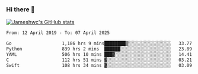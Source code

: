 ### Hi there 👋

[![Jameshwc's GitHub stats](https://github-readme-stats.vercel.app/api?username=jameshwc)](https://github.com/anuraghazra/github-readme-stats)

<!--START_SECTION:waka-->

```txt
From: 12 April 2019 - To: 07 April 2025

Go                   1,186 hrs 9 mins████████▒░░░░░░░░░░░░░░░░   33.77 %
Python               839 hrs 2 mins  ██████░░░░░░░░░░░░░░░░░░░   23.89 %
YAML                 506 hrs 10 mins ███▓░░░░░░░░░░░░░░░░░░░░░   14.41 %
C                    112 hrs 51 mins ▓░░░░░░░░░░░░░░░░░░░░░░░░   03.21 %
Swift                108 hrs 34 mins ▓░░░░░░░░░░░░░░░░░░░░░░░░   03.09 %
```

<!--END_SECTION:waka-->